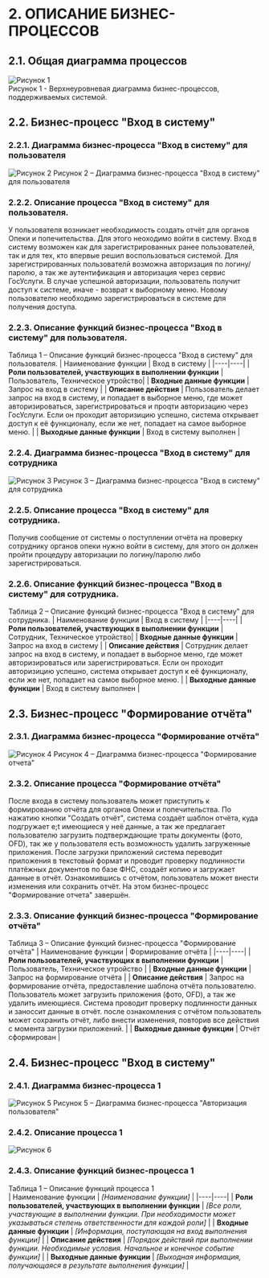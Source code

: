 # 2.	ОПИСАНИЕ БИЗНЕС-ПРОЦЕССОВ
## 2.1.	Общая диаграмма процессов
![Рисунок 1](./images/BPMNtop.PNG)  
Рисунок 1 - Верхнеуровневая диаграмма бизнес-процессов, поддерживаемых системой.

## 2.2.	Бизнес-процесс "Вход в систему"
### 2.2.1. Диаграмма бизнес-процесса "Вход в систему" для пользователя
![Рисунок 2](./bpmn1.1.png)
Рисунок 2 – Диаграмма бизнес-процесса "Вход в систему" для пользователя

### 2.2.2.	Описание процесса "Вход в систему" для пользователя.
У пользователя возникает необходимость создать отчёт для органов Опеки и попечительства. Для этого неоходимо войти в систему. Вход в систему возможен как для зарегистрированных ранее пользователей, так и для тех, кто впервые решил воспользоваться системой. Для зарегистрированных пользователй возможна авторизация по логину/паролю, а так же аутентификация и авторизация через сервис ГосУслуги. В случае успешной авторизации, пользователь получит доступ к системе, иначе - возврат к выборному меню. Новому пользователю необходимо зарегистрироваться в системе для получения доступа.  

### 2.2.3.	Описание функций бизнес-процесса "Вход в систему" для пользователя.  
Таблица 1 – Описание функций бизнес-процесса "Вход в систему" для пользователя. 
| Наименование функции | Вход в систему |
|----|----|
| **Роли пользователей, участвующих в выполнении функции** | Пользователь, Техническое утройство|
| **Входные данные функции** | Запрос на вход в систему |
| **Описание действия** | Пользователь делает запрос на вход в систему, и попадает в выборное меню, где может авторизироваться, зарегистрироваться и проqти авторизацию через ГосУслуги. Если он проходит авторизицию успешно, система открывает доступ к её функционалу, если же нет, попадает на самое выборное меню. |
| **Выходные данные функции** | Вход в систему выполнен |

### 2.2.4. Диаграмма бизнес-процесса "Вход в систему" для сотрудника
![Рисунок 3](./bpmn1.2.png)
Рисунок 3 – Диаграмма бизнес-процесса "Вход в систему" для сотрудника

### 2.2.5.	Описание процесса "Вход в систему" для сотрудника.
Получив сообщение от системы о поступлении отчёта на проверку сотруднику органов опеки нужно войти в систему, для этого он должен пройти процедуру авторизации по логину/паролю либо зарегистрироваться.  

### 2.2.6.	Описание функций бизнес-процесса "Вход в систему" для сотрудника.
Таблица 2 – Описание функций бизнес-процесса "Вход в систему" для сотрудника. 
| Наименование функции | Вход в систему |
|----|----|
| **Роли пользователей, участвующих в выполнении функции** | Сотрудник, Техническое утройство|
| **Входные данные функции** | Запрос на вход в систему |
| **Описание действия** | Сотрудник делает запрос на вход в систему, и попадает в выборное меню, где может авторизироваться или зарегистрироваться. Если он проходит авторизицию успешно, система открывает доступ к её функционалу, если же нет, попадает на самое выборное меню. |
| **Выходные данные функции** | Вход в систему выполнен |  

## 2.3.	Бизнес-процесс "Формирование отчёта"
### 2.3.1. Диаграмма бизнес-процесса "Формирование отчёта"    
![Рисунок 4](./bpmn1.3.png)
Рисунок 4 – Диаграмма бизнес-процесса "Формирование отчета"

### 2.3.2.	Описание процесса "Формирование отчёта"
После входа в систему пользователь может приступить к формированию отчёта для органов Опеки и попечительства. По нажатию кнопки "Создать отчёт", система создаёт шаблон отчёта, куда подгружает e;t имеющиеся у неё данные, а так же предлагает пользователю загрузить подтверждающие траты документы (фото, OFD), так же у пользователя есть возможность удалить загруженные приложения. После загрузки приложений система переводит приложения в текстовый формат и проводит проверку подлинности платёжных документов по базе ФНС, создаёт копию и загружает данные в отчёт. Ознакомившись с отчётом, пользователь может внести изменения или сохранить отчёт. На этом бизнес-процесс "Формирование отчета" завершён.  

### 2.3.3.	Описание функций бизнес-процесса "Формирование отчёта"
Таблица 3 – Описание функций бизнес-процесса "Формирование отчёта"
| Наименование функции | Формирование отчёта |
|----|----|
| **Роли пользователей, участвующих в выполнении функции** | Пользователь, Техническое утройство |
| **Входные данные функции** | Запрос на формирование отчёта |
| **Описание действия** | Запрос на формирование отчёта, предоставление шаблона отчёта пользователю. Пользователь может загрузить приложения (фото, OFD), а так же удалить имеющиеся. Система проводит проверку подлинности данных и заноссит данные в отчёт. после ознакомления с отчётом пользователь может сохранить отчёт, либо внести изменения, повторив все действия с момента загрузки приложений. |
| **Выходные данные функции** | Отчёт сформирован |


## 2.4.	Бизнес-процесс "Вход в систему"
### 2.4.1. Диаграмма бизнес-процесса 1 



![Рисунок 5](./bpmn1.1.png)
Рисунок 5 – Диаграмма бизнес-процесса "Авторизация пользователя"

### 2.4.2.	Описание процесса 1

![Рисунок 6](./bpmn1.3.png)

### 2.4.3.	Описание функций бизнес-процесса 1

Таблица 1 – Описание функций процесса 1  
| Наименование функции | *[Наименование функции]* |
|----|----|
| **Роли пользователей, участвующих в выполнении функции** | *[Все роли, участвующие в выполнении функции. При необходимости может указываться степень ответственности для каждой роли]* |
| **Входные данные функции** | *[Информация, поступающая на вход выполнения функции]* |
| **Описание действия** | *[Порядок действий при выполнении функции. Необходимые условия. Начальное и конечное событие функции]* |
| **Выходные данные функции** | *[Выходная информация, получающаяся в результате выполнения функции]* |
